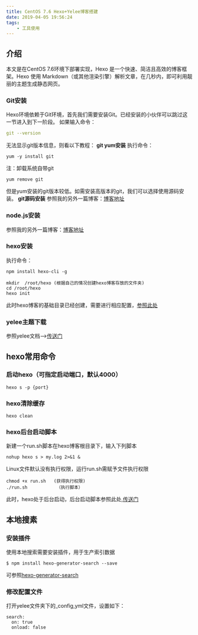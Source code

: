 ```yaml
---
title: CentOS 7.6 Hexo+Yelee博客搭建
date: 2019-04-05 19:56:24
tags: 
    - 工具使用
---
```

## 介绍
本文是在CentOS 7.6环境下部署实现，Hexo 是一个快速、简洁且高效的博客框架。Hexo 使用 Markdown（或其他渲染引擎）解析文章，在几秒内，即可利用靓丽的主题生成静态网页。
### Git安装
Hexo环境依赖于Git环境，首先我们需要安装Git。已经安装的小伙伴可以跳过这一节进入到下一阶段。
如果输入命令：
```yaml
git --version
```
无法显示git版本信息，则看以下教程：
**git yum安装**
执行命令：
```ejs
yum -y install git
```
注：卸载系统自带git
```ejs
yum remove git
```
但是yum安装的git版本较低。如需安装高版本的git，我们可以选择使用源码安装。
**git源码安装**
参照我的另外一篇博客：[博客地址](https://www.rms360.top/2018/10/26/%E5%B7%A5%E5%85%B7%E4%BD%BF%E7%94%A8/Git%E5%AE%89%E8%A3%85/)

### node.js安装

参照我的另外一篇博客：[博客地址](https://www.rms360.top/2019/04/15/Node.js/CentOS7%E5%88%A9%E7%94%A8yum%E5%BF%AB%E9%80%9F%E5%AE%89%E8%A3%85node/)

### hexo安装
执行命令：
```ejs
npm install hexo-cli -g
```
```ejs
mkdir  /root/hexo (根据自己的情况创建hexo博客存放的文件夹)
cd /root/hexo
hexo init
```
此时hexo博客的基础目录已经创建，需要进行相应配置，[参照此处](https://hexo.io/zh-cn/docs/)

### yelee主题下载
参照yelee文档—>[传送门](http://moxfive.coding.me/yelee/1.Getting-Started/installation.html)

## hexo常用命令

### 启动hexo（可指定启动端口，默认4000）
```ejs
hexo s -p {port}
```
### hexo清除缓存
```ejs
hexo clean
```
### hexo后台启动脚本
新建一个run.sh脚本在hexo博客根目录下，输入下列脚本
```ejs
nohup hexo s > my.log 2>&1 &
```
Linux文件默认没有执行权限，运行run.sh需赋予文件执行权限
```ejs
chmod +x run.sh   (获得执行权限)
./run.sh           （执行脚本）
```
此时，hexo处于后台启动，后台启动脚本参照此处,[传送门](https://www.rms360.top/2019/04/07/Linux/Linux%E8%84%9A%E6%9C%AC/)

## 本地搜素
### 安装插件
使用本地搜索需要安装插件，用于生产索引数据
```ejs
$ npm install hexo-generator-search --save
```
可参照[hexo-generator-search](https://github.com/wzpan/hexo-generator-search)
### 修改配置文件
打开yelee文件夹下的_config,yml文件，设置如下：
```ejs
search: 
  on: true
  onload: false
```